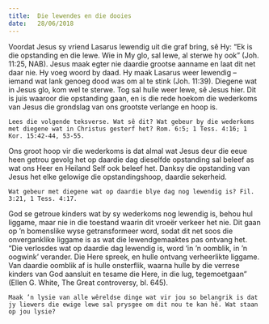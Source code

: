 ```yaml
---
title:  Die lewendes en die dooies
date:   28/06/2018
---
```


Voordat Jesus sy vriend Lasarus lewendig uit die graf bring, sê Hy: “Ek is die opstanding en die lewe. Wie in My glo, sal lewe, al sterwe hy ook” (Joh. 11:25, NAB). Jesus maak egter nie daardie grootse aanname en laat dit net daar nie. Hy voeg woord by daad. Hy maak Lasarus weer lewendig – iemand wat lank genoeg dood was om al te stink (Joh. 11:39). Diegene wat in Jesus glo, kom wel te sterwe. Tog sal hulle weer lewe, sê Jesus hier. Dit is juis waaroor die opstanding gaan, en is die rede hoekom die wederkoms van Jesus die grondslag van ons grootste verlange en hoop is. 

`Lees die volgende teksverse. Wat sê dit? Wat gebeur by die wederkoms met diegene wat in Christus gesterf het? Rom. 6:5; 1 Tess. 4:16; 1 Kor. 15:42-44, 53-55.` 

Ons groot hoop vir die wederkoms is dat almal wat Jesus deur die eeue heen getrou gevolg het op daardie dag dieselfde opstanding sal beleef as wat ons Heer en Heiland Self ook beleef het. Danksy die opstanding van Jesus het elke gelowige die opstandingshoop, daardie sekerheid. 

`Wat gebeur met diegene wat op daardie blye dag nog lewendig is? Fil. 3:21, 1 Tess. 4:17.` 

God se getroue kinders wat by sy wederkoms nog lewendig is, behou hul liggame, maar nie in die toestand waarin dit vroeër verkeer het nie. Dit gaan op ’n bomenslike wyse getransformeer word, sodat dit net soos die onverganklike liggame is as wat die lewendgemaaktes pas ontvang het. “Die verlosdes wat op daardie dag lewendig is, word ‘in ’n oomblik, in ’n oogwink’ verander. Die Here spreek, en hulle ontvang verheerlikte liggame. Van daardie oomblik af is hulle onsterflik, waarna hulle by die verrese kinders van God aansluit en tesame die Here, in die lug, tegemoetgaan” (Ellen G. White, The Great controversy, bl. 645). 

`Maak ’n lysie van alle wêreldse dinge wat vir jou so belangrik is dat jy liewers die ewige lewe sal prysgee om dit nou te kan hê. Wat staan op jou lysie?`
